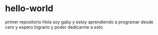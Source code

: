 # hello-world
primer repositorio
Hola soy gaby y estoy aprendiendo a programar desde cero y 
espero  lograrlo y poder dedicarme a esto 
